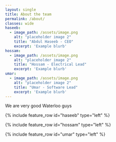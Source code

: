 ```yaml
---
layout: single
title: About the team
permalink: /about/
classes: wide
haseeb:
  - image_path: /assets/image.png
    alt: "placeholder image 2"
    title: "Abdul Haseeb - CEO"
    excerpt: 'Example blurb'
hossam:
  - image_path: /assets/image.png
    alt: "placeholder image 2"
    title: "Hossam - Electrical Lead"
    excerpt: 'Example blurb'
umar:
  - image_path: /assets/image.png
    alt: "placeholder image 2"
    title: "Umar - Software Lead"
    excerpt: 'Example blurb'
---
```


We are very good Waterloo guys

{% include feature_row id="haseeb" type="left" %}

{% include feature_row id="hossam" type="left" %}

{% include feature_row id="umar" type="left" %}
